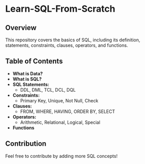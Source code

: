 # Learn-SQL-From-Scratch

## Overview  
This repository covers the basics of SQL, including its definition, statements, constraints, clauses, operators, and functions.  

## Table of Contents  
- **What is Data?**  
- **What is SQL?**  
- **SQL Statements:**  
  - DDL, DML, TCL, DCL, DQL  
- **Constraints:**  
  - Primary Key, Unique, Not Null, Check  
- **Clauses:**  
  - FROM, WHERE, HAVING, ORDER BY, SELECT  
- **Operators:**  
  - Arithmetic, Relational, Logical, Special  
- **Functions**  

## Contribution  
Feel free to contribute by adding more SQL concepts!

